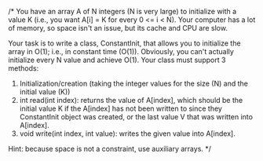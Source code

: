 /*
You have an array A of N integers (N is very large) to initialize with a value K (i.e., you want A[i] = K for every 0 <= i < N). Your computer has a lot of memory, so space isn't an issue, but its cache and CPU are slow. 

Your task is to write a class, ConstantInit, that allows you to initialize the array in O(1); i.e., in constant time (O(1)). Obviously, you can't actually initialize every N value and achieve O(1). Your class must support 3 methods:
   1) Initialization/creation (taking the integer values for the size (N) and the initial value (K))
   2) int read(int index): returns the value of A[index], which should be the initial value K if the A[index] has not been written to since they ConstantInit object was created, or the last value V that was written into A[index].
   3) void write(int index, int value): writes the given value into A[index].

Hint: because space is not a constraint, use auxiliary arrays.
*/
